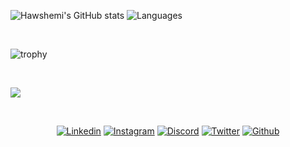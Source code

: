  
![Hawshemi's GitHub stats](https://github-readme-stats.vercel.app/api?username=hawshemi&count_private=true&show_icons=true&theme=transparent&hide_border=true&number_format=long) ![Languages](https://github-readme-stats.vercel.app/api/top-langs/?username=hawshemi&theme=transparent&hide_border=true&layout=compact)

<br>

![trophy](https://github-profile-trophy.vercel.app/?username=hawshemi&theme=onedark&width="90%")

<br>

![](http://github-profile-summary-cards.vercel.app/api/cards/profile-details?username=hawshemi&theme=transparent)

<br>

<p align="center">
  <a href="https://linkedin.com/in/hawshemi"><img alt="Linkedin" title="Rasool Hashemi Linkedin" src="https://img.shields.io/badge/LinkedIn-133563?style=for-the-badge&logo=linkedin&logoColor=white"></a>
  <a href="https://instagram.com/rhawshemi"><img alt="Instagram" title="Rasool Hashemi Instagram" src="https://img.shields.io/badge/Instagram-133563?style=for-the-badge&logo=instagram&logoColor=white"></a>
  <a href="http://discordapp.com/users/369562056027799562"><img alt="Discord" title="Rasool Hashemi Discord Profile" src="https://img.shields.io/badge/Discord-133563?style=for-the-badge&logo=discord&logoColor=white"></a>
  <a href="http://twitter.com/hawshemi"><img alt="Twitter" title="Rasool Hashemi Twitter" src="https://img.shields.io/badge/Twitter-133563?style=for-the-badge&logo=twitter&logoColor=white"></a>
  <a href="https://github.com/hawshemi"><img alt="Github" title="Rasool Hashemi Github" src="https://img.shields.io/badge/github-133563.svg?style=for-the-badge&logo=github&logoColor=white"></a>
</p>

<br>
